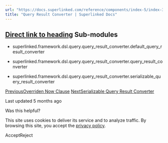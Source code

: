 ```yaml
---
url: "https://docs.superlinked.com/reference/components/index-5/index-3"
title: "Query Result Converter | Superlinked Docs"
---
```


## [Direct link to heading](https://docs.superlinked.com/reference/components/index-5/index-3\#sub-modules)    Sub-modules

- superlinked.framework.dsl.query.query\_result\_converter.default\_query\_result\_converter

- superlinked.framework.dsl.query.query\_result\_converter.query\_result\_converter

- superlinked.framework.dsl.query.query\_result\_converter.serializable\_query\_result\_converter


[PreviousOverriden Now Clause](https://docs.superlinked.com/reference/components/index-5/index-2/overriden_now_clause) [NextSerializable Query Result Converter](https://docs.superlinked.com/reference/components/index-5/index-3/serializable_query_result_converter)

Last updated 5 months ago

Was this helpful?

This site uses cookies to deliver its service and to analyze traffic. By browsing this site, you accept the [privacy policy](https://superlinked.com/policies/privacy-policy).

AcceptReject